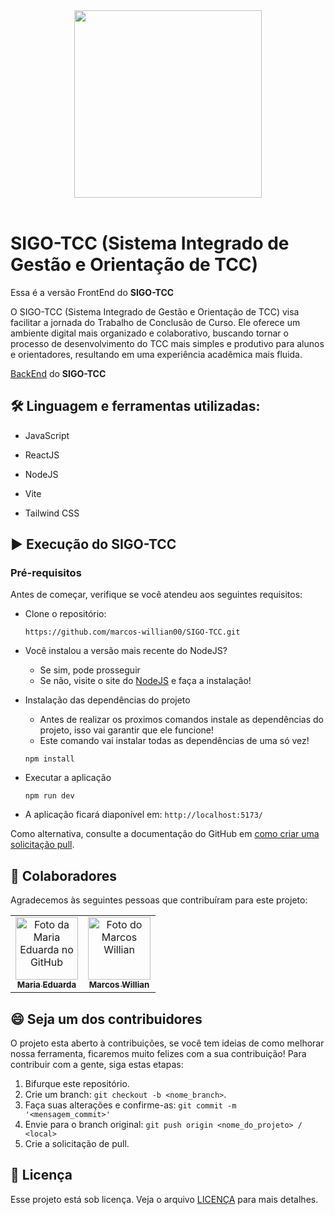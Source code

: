 <div align="center"> 
<img src = "https://github.com/user-attachments/assets/8e30d7f8-3f17-442e-a525-ef5dd4b7ec9d" width=300px>
</div>

<br>

# SIGO-TCC (Sistema Integrado de Gestão e Orientação de TCC)

Essa é a versão FrontEnd do **SIGO-TCC**

O SIGO-TCC (Sistema Integrado de Gestão e Orientação de TCC) visa facilitar a jornada do Trabalho de Conclusão de Curso. Ele oferece um ambiente digital mais organizado e colaborativo, buscando tornar o processo de desenvolvimento do TCC mais simples e produtivo para alunos e orientadores, resultando em uma experiência acadêmica mais fluida.

[BackEnd](https://github.com/VaanToDeev/ApiPrint2) do **SIGO-TCC**

## 🛠️ Linguagem e ferramentas utilizadas:

- JavaScript
  
- ReactJS
- NodeJS
- Vite
- Tailwind CSS

## ▶️ Execução do SIGO-TCC

### Pré-requisitos

Antes de começar, verifique se você atendeu aos seguintes requisitos:

- Clone o repositório:
  
  ```
  https://github.com/marcos-willian00/SIGO-TCC.git
  ```

- Você instalou a versão mais recente do NodeJS?
  - Se sim, pode prosseguir
  - Se não, visite o site do [NodeJS](https://nodejs.org/en) e faça a instalação!

- Instalação das dependências do projeto
  - Antes de realizar os proximos comandos instale as dependências do projeto, isso vai garantir que ele funcione!
  - Este comando vai instalar todas as dependências de uma só vez!

  ```
  npm install
  ```

- Executar a aplicação

  ```
  npm run dev
  ```

- A aplicação ficará diaponível em: `http://localhost:5173/`

Como alternativa, consulte a documentação do GitHub em [como criar uma solicitação pull](https://help.github.com/en/github/collaborating-with-issues-and-pull-requests/creating-a-pull-request).

## 🤝 Colaboradores

Agradecemos às seguintes pessoas que contribuíram para este projeto:

<table>
  <tr>
    <td align="center">
      <a href="https://github.com/MariaEduardaFB" title="GitHub da Maria Eduarda">
        <img src="https://avatars.githubusercontent.com/u/133064900?v=4" width="100px;" alt="Foto da Maria Eduarda no GitHub"/><br>
        <sub>
          <b>Maria Eduarda</b>
        </sub>
      </a>
    </td>
    <td align="center">
      <a href="https://github.com/marcos-willian00" title="GitHub do Marcos Willian">
        <img src="https://avatars.githubusercontent.com/u/152074631?v=4" width="100px;" alt="Foto do Marcos Willian"/><br>
        <sub>
          <b>Marcos Willian</b>
        </sub>
      </a>
    </td>
  </tr>
</table>

## 😄 Seja um dos contribuidores

O projeto esta aberto à contribuições, se você tem ideias de como melhorar nossa ferramenta, ficaremos muito felizes com a sua contribuição! Para contribuir com a gente, siga estas etapas:

1. Bifurque este repositório.
2. Crie um branch: `git checkout -b <nome_branch>`.
3. Faça suas alterações e confirme-as: `git commit -m '<mensagem_commit>'`
4. Envie para o branch original: `git push origin <nome_do_projeto> / <local>`
5. Crie a solicitação de pull.

## 📝 Licença

Esse projeto está sob licença. Veja o arquivo [LICENÇA](LICENSE.md) para mais detalhes.
